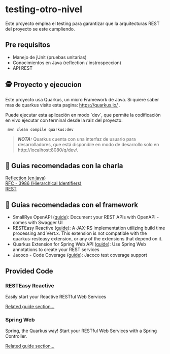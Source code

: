 # testing-otro-nivel

Este proyecto emplea el testing para garantizar que la arquitecturas REST del proyecto se este cumpliendo.

## Pre requisitos

 - Manejo de jUnit (pruebas unitarias)
 - Conocimientos en Java (reflection / instrospeccion)
 - API REST

## 🕵 Proyecto y ejecucion

Este proyecto usa Quarkus, un micro Framework de Java. Si quiere saber mas de quarkus visite esta pagina: https://quarkus.io/ .

Puede ejecutar esta aplicación en modo ´dev´, que permite la codificación en vivo ejecutar con terminal desde la raiz del proyecto:

``` mvn clean compile quarkus:dev```

> **_NOTA:_**  Quarkus cuenta con una interfaz de usuario para desarrolladores, que está disponible en modo de desarrollo solo en http://localhost:8080/q/dev/.

## 💪 Guías recomendadas con la charla

[Reflection (en java)](https://jarroba.com/reflection-en-java/)  
[RFC - 3986 (Hierarchical Identifiers)](https://www.rfc-editor.org/rfc/rfc3986#section-1.2.3)  
[REST](https://www.tecnologias-informacion.com/api-rest.html)  

## 🤔 Guías recomendadas con el framework

- SmallRye OpenAPI ([guide](https://quarkus.io/guides/openapi-swaggerui)): Document your REST APIs with OpenAPI - comes with Swagger UI
- RESTEasy Reactive ([guide](https://quarkus.io/guides/resteasy-reactive)): A JAX-RS implementation utilizing build time processing and Vert.x. This extension is not compatible with the quarkus-resteasy extension, or any of the extensions that depend on it.
- Quarkus Extension for Spring Web API ([guide](https://quarkus.io/guides/spring-web)): Use Spring Web annotations to create your REST services
- Jacoco - Code Coverage ([guide](https://quarkus.io/guides/tests-with-coverage)): Jacoco test coverage support

## Provided Code

### RESTEasy Reactive

Easily start your Reactive RESTful Web Services

[Related guide section...](https://quarkus.io/guides/getting-started-reactive#reactive-jax-rs-resources)

### Spring Web

Spring, the Quarkus way! Start your RESTful Web Services with a Spring Controller.

[Related guide section...](https://quarkus.io/guides/spring-web#greetingcontroller)
